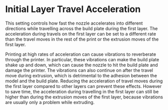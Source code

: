 Initial Layer Travel Acceleration
====
This setting controls how fast the nozzle accelerates into different directions while travelling across the build plate during the first layer. The acceleration during travels on the first layer can be set to a different rate than the travel moves in the rest of the print or the extrusion moves of the first layer.

Printing at high rates of acceleration can cause vibrations to reverberate through the printer. In particular, these vibrations can make the build plate shake up and down, which can cause the nozzle to hit the build plate and damage the printer. The vibrations can also continue on after the travel move during extrusion, which is detrimental to the adhesion between the model and the build plate. Reducing the acceleration of travel moves during the first layer compared to other layers can prevent these effects. However to save time, the acceleration during travelling in the first layer can still be higher than during the extrusion moves of the first layer, because vibrations are usually only a problem while extruding.